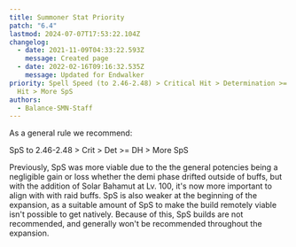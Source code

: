 ```yaml
---
title: Summoner Stat Priority
patch: "6.4"
lastmod: 2024-07-07T17:53:22.104Z
changelog:
  - date: 2021-11-09T04:33:22.593Z
    message: Created page
  - date: 2022-02-16T09:16:32.535Z
    message: Updated for Endwalker
priority: Spell Speed (to 2.46-2.48) > Critical Hit > Determination >= Direct
  Hit > More SpS
authors:
  - Balance-SMN-Staff
---
```

As a general rule we recommend:

SpS to 2.46-2.48 > Crit > Det >= DH > More SpS

Previously, SpS was more viable due to the the general potencies being a negligible gain or loss whether the demi phase drifted outside of buffs, but with the addition of Solar Bahamut at Lv. 100, it's now more important to align with with raid buffs. SpS is also weaker at the beginning of the expansion, as a suitable amount of SpS to make the build remotely viable isn't possible to get natively. Because of this, SpS builds are not recommended, and generally won't be recommended throughout the expansion.